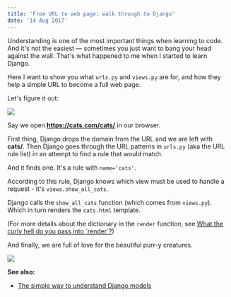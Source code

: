 ```yaml
---
title: 'From URL to web page: walk through to Django'
date: '14 Aug 2017'
---
```


Understanding is one of the most important things when learning to code.
And it's not the easiest — sometimes you just want to bang your head against the wall.
That's what happened to me when I started to learn Django.

Here I want to show you what `urls.py` and `views.py` are for, and how they help a simple URL to become a full web page.

Let's figure it out:

<img style="max-width: 700px;" src="/post-img/from_url_to_webpage/1.png">

Say we open **https://cats.com/cats/** in our browser.

First thing, Django drops the domain from the URL and we are left with **cats/**.
Then Django goes through the URL patterns in `urls.py` (aka the URL rule list) in an attempt to find a rule that would match.

And it finds one.
It's a rule with `name='cats'`.

According to this rule, Django knows which view must be used to handle a request - it's `views.show_all_cats`.

Django calls the `show_all_cats` function (which comes from `views.py`).
Which in turn renders the `cats.html` template.

(For more details about the dictionary in the `render` function, see [What the curly hell do you pass into \`render\`?](/blog/curlu-hell-render))

And finally, we are full of love for the beautiful purr-y creatures.

![](https://media.giphy.com/media/ExMGjbktr4phe/giphy.gif)

**See also:**

- [The simple way to understand Django models](/blog/django-models)
